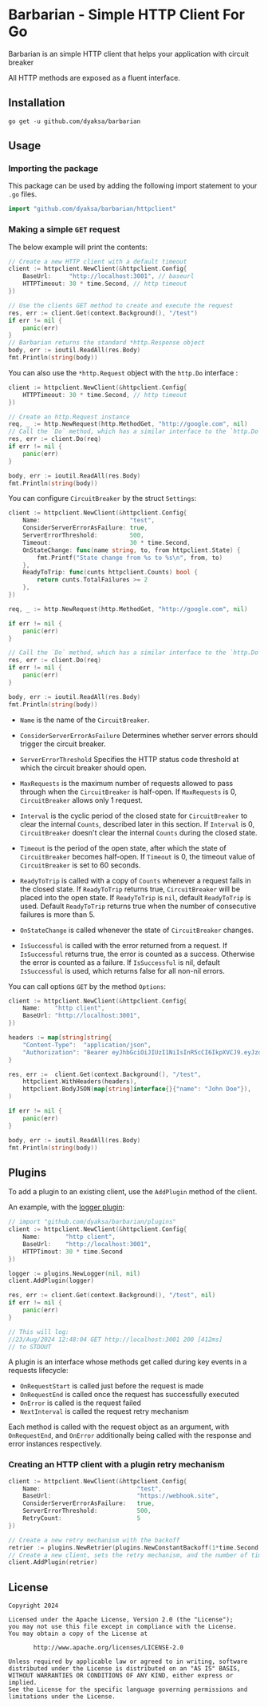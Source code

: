 # Barbarian - Simple HTTP Client For Go

Barbarian is an simple HTTP client that helps your application with circuit breaker

All HTTP methods are exposed as a fluent interface.

## Installation

```
go get -u github.com/dyaksa/barbarian
```

## Usage

### Importing the package

This package can be used by adding the following import statement to your `.go` files.

```go
import "github.com/dyaksa/barbarian/httpclient"
```

### Making a simple `GET` request

The below example will print the contents:

```go
// Create a new HTTP client with a default timeout
client := httpclient.NewClient(&httpclient.Config{
	BaseUrl:     "http://localhost:3001", // baseurl
	HTTPTimeout: 30 * time.Second, // http timeout
})

// Use the clients GET method to create and execute the request
res, err := client.Get(context.Background(), "/test")
if err != nil {
    panic(err)
}
// Barbarian returns the standard *http.Response object
body, err := ioutil.ReadAll(res.Body)
fmt.Println(string(body))
```

You can also use the `*http.Request` object with the `http.Do` interface :

```go
client := httpclient.NewClient(&httpclient.Config{
	HTTPTimeout: 30 * time.Second, // http timeout
})

// Create an http.Request instance
req, _ := http.NewRequest(http.MethodGet, "http://google.com", nil)
// Call the `Do` method, which has a similar interface to the `http.Do` method
res, err := client.Do(req)
if err != nil {
	panic(err)
}

body, err := ioutil.ReadAll(res.Body)
fmt.Println(string(body))
```

You can configure `CircuitBreaker` by the struct `Settings`:

```go
client := httpclient.NewClient(&httpclient.Config{
	Name:                         "test",
	ConsiderServerErrorAsFailure: true,
	ServerErrorThreshold:         500,
	Timeout:                      30 * time.Second,
	OnStateChange: func(name string, to, from httpclient.State) {
		fmt.Printf("State change from %s to %s\n", from, to)
	},
	ReadyToTrip: func(cunts httpclient.Counts) bool {
		return cunts.TotalFailures >= 2
	},
})

req, _ := http.NewRequest(http.MethodGet, "http://google.com", nil)

if err != nil {
    panic(err)
}

// Call the `Do` method, which has a similar interface to the `http.Do` method
res, err := client.Do(req)
if err != nil {
	panic(err)
}

body, err := ioutil.ReadAll(res.Body)
fmt.Println(string(body))
```

- `Name` is the name of the `CircuitBreaker`.

- `ConsiderServerErrorAsFailure` Determines whether server errors should trigger the circuit breaker.

- `ServerErrorThreshold` Specifies the HTTP status code threshold at which the circuit breaker should open.

- `MaxRequests` is the maximum number of requests allowed to pass through
  when the `CircuitBreaker` is half-open.
  If `MaxRequests` is 0, `CircuitBreaker` allows only 1 request.

- `Interval` is the cyclic period of the closed state
  for `CircuitBreaker` to clear the internal `Counts`, described later in this section.
  If `Interval` is 0, `CircuitBreaker` doesn't clear the internal `Counts` during the closed state.

- `Timeout` is the period of the open state,
  after which the state of `CircuitBreaker` becomes half-open.
  If `Timeout` is 0, the timeout value of `CircuitBreaker` is set to 60 seconds.

- `ReadyToTrip` is called with a copy of `Counts` whenever a request fails in the closed state.
  If `ReadyToTrip` returns true, `CircuitBreaker` will be placed into the open state.
  If `ReadyToTrip` is `nil`, default `ReadyToTrip` is used.
  Default `ReadyToTrip` returns true when the number of consecutive failures is more than 5.

- `OnStateChange` is called whenever the state of `CircuitBreaker` changes.

- `IsSuccessful` is called with the error returned from a request.
  If `IsSuccessful` returns true, the error is counted as a success.
  Otherwise the error is counted as a failure.
  If `IsSuccessful` is nil, default `IsSuccessful` is used, which returns false for all non-nil errors.

You can call options `GET` by the method `Options`:

```go
client := httpclient.NewClient(&httpclient.Config{
	Name:    "http client",
	BaseUrl: "http://localhost:3001",
})

headers := map[string]string{
	"Content-Type":  "application/json",
	"Authorization": "Bearer eyJhbGciOiJIUzI1NiIsInR5cCI6IkpXVCJ9.eyJzdWIiOiIxMjM0NTY3ODkwIiwibmFtZSI6IkpvaG4gRG9lIiwiaWF0IjoxNTE2MjM5MDIyfQ.SflKxwRJSMeKKF2QT4fwpMeJf36POk6yJV_adQssw5c",
}

res, err :=  client.Get(context.Background(), "/test",
	httpclient.WithHeaders(headers),
	httpclient.BodyJSON(map[string]interface{}{"name": "John Doe"}),
)

if err != nil {
	panic(err)
}

body, err := ioutil.ReadAll(res.Body)
fmt.Println(string(body))
```

## Plugins

To add a plugin to an existing client, use the `AddPlugin` method of the client.

An example, with the [logger plugin](/plugins/logger.go):

```go
// import "github.com/dyaksa/barbarian/plugins"
client := httpclient.NewClient(&httpclient.Config{
	Name:       "http client",
    BaseUrl:    "http://localhost:3001",
    HTTPTimout: 30 * time.Second
})

logger := plugins.NewLogger(nil, nil)
client.AddPlugin(logger)

res, err := client.Get(context.Background(), "/test", nil)
if err != nil {
    panic(err)
}

// This will log:
//23/Aug/2024 12:48:04 GET http://localhost:3001 200 [412ms]
// to STDOUT
```

A plugin is an interface whose methods get called during key events in a requests lifecycle:

- `OnRequestStart` is called just before the request is made
- `OnRequestEnd` is called once the request has successfully executed
- `OnError` is called is the request failed
- `NextInterval` is called the request retry mechanism

Each method is called with the request object as an argument, with `OnRequestEnd`, and `OnError` additionally being called with the response and error instances respectively.

### Creating an HTTP client with a plugin retry mechanism

```go
client := httpclient.NewClient(&httpclient.Config{
	Name:                         	"test",
	BaseUrl:                      	"https://webhook.site",
	ConsiderServerErrorAsFailure: 	true,
	ServerErrorThreshold:         	500,
	RetryCount:						5
})

// Create a new retry mechanism with the backoff
retrier := plugins.NewRetrier(plugins.NewConstantBackoff(1*time.Second, 1))
// Create a new client, sets the retry mechanism, and the number of times you would like to retry
client.AddPlugin(retrier)

```

## License

```
Copyright 2024

Licensed under the Apache License, Version 2.0 (the "License");
you may not use this file except in compliance with the License.
You may obtain a copy of the License at

       http://www.apache.org/licenses/LICENSE-2.0

Unless required by applicable law or agreed to in writing, software
distributed under the License is distributed on an "AS IS" BASIS,
WITHOUT WARRANTIES OR CONDITIONS OF ANY KIND, either express or implied.
See the License for the specific language governing permissions and
limitations under the License.
```
